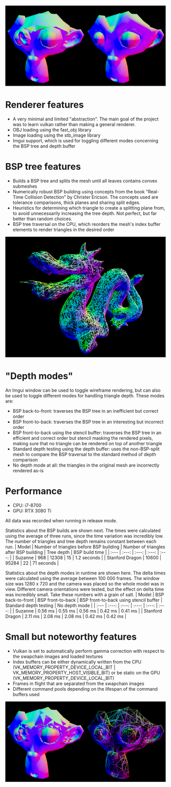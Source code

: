 ![github-small](Kronos/Resources/Textures/Screenshots1.png)
# Renderer features
* A very minimal and limited "abstraction". The main goal of the project was to learn vulkan rather than making a general renderer.
* OBJ loading using the fast_obj library
* Image loading using the stb_image library
* Imgui support, which is used for toggling different modes concerning the BSP tree and depth buffer

# BSP tree features
* Builds a BSP tree and splits the mesh until all leaves contains convex submeshes
* Numerically robust BSP building using concepts from the book "Real-Time Collision Detection" by Christer Ericson. The concepts used are tolerance comparisons, thick planes and sharing split edges.
* Heuristics for determining which triangle to create a splitting plane from, to avoid unnecessarily increasing the tree depth. Not perfect, but far better than random choices.
* BSP tree traversal on the CPU, which reorders the mesh's index buffer elements to render triangles in the desired order

![github-small](Kronos/Resources/Textures/Screenshots3.png)

# "Depth modes"
An Imgui window can be used to toggle wireframe rendering, but can also be used to toggle different modes for handling triangle depth. These modes are:
* BSP back-to-front: traverses the BSP tree in an inefficient but correct order
* BSP front-to-back: traverses the BSP tree in an interesting but incorrect order
* BSP front-to-back using the stencil buffer: traverses the BSP tree in an efficient and correct order but stencil masking the rendered pixels, making sure that no triangle can be rendered on top of another triangle
* Standard depth testing using the depth buffer: uses the non-BSP-split mesh to compare the BSP traversal to the standard method of depth comparison
* No depth mode at all: the triangles in the original mesh are incorrectly rendered as-is

# Performance
* CPU: i7-8700
* GPU: RTX 3080 Ti

All data was recorded when running in release mode.

Statistics about the BSP builds are shown next. The times were calculated using the average of three runs, since the time variation was incredibly low. The number of triangles and tree depth remains constant between each run.
| Model | Number of triangles before BSP building | Number of triangles after BSP building | Tree depth | BSP build time |
| :--- | :---:  | :---: | :---: | :---: |
| Suzanne | 968 | 12308 | 15 | 1.2 seconds |
| Stanford Dragon | 10600 | 95284 | 22 | 71 seconds |

Statistics about the depth modes in runtime are shown here. The delta times were calculated using the average between 100 000 frames. The window size was 1280 x 720 and the camera was placed so the whole model was in view. Different camera orientations were tested, but the effect on delta time was incredibly small. Take these numbers with a grain of salt.
| Model | BSP back-to-front | BSP front-to-back | BSP front-to-back using stencil buffer | Standard depth testing | No depth mode |
| :--- | :---: | :---: | :---: | :---: | :---: |
| Suzanne | 0.56 ms | 0.55 ms | 0.56 ms | 0.42 ms | 0.41 ms |
| Stanford Dragon | 2.11 ms | 2.08 ms | 2.08 ms | 0.42 ms | 0.42 ms |

# Small but noteworthy features
* Vulkan is set to automatically perform gamma correction with respect to the swapchain images and loaded textures
* Index buffers can be either dynamically written from the CPU (VK_MEMORY_PROPERTY_DEVICE_LOCAL_BIT | VK_MEMORY_PROPERTY_HOST_VISIBLE_BIT) or be static on the GPU (VK_MEMORY_PROPERTY_DEVICE_LOCAL_BIT)
* Frames in flight that are separated from the swapchain images
* Different command pools depending on the lifespan of the command buffers used

![github-small](Kronos/Resources/Textures/Screenshots2.png)
